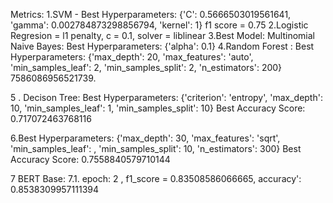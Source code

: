 Metrics:
1.SVM - 
  Best Hyperparameters:
    {'C': 0.5666503019561641, 'gamma': 0.002784873298856794, 'kernel': 1}
    f1 score = 0.75
2.Logistic Regresion = l1 penalty, c = 0.1, solver = liblinear
3.Best Model: Multinomial Naive Bayes: Best Hyperparameters: {'alpha': 0.1}
4.Random Forest : Best Hyperparameters: {'max_depth': 20, 'max_features': 'auto', 'min_samples_leaf':   2, 'min_samples_split': 2, 'n_estimators': 200}
  7586086956521739.
  
  5 . Decison Tree:
  Best Hyperparameters: {'criterion': 'entropy', 'max_depth': 10, 'min_samples_leaf': 1, 'min_samples_split': 10}
Best Accuracy Score: 0.717072463768116


6.Best Hyperparameters: {'max_depth': 30, 'max_features': 'sqrt', 'min_samples_leaf':   , 'min_samples_split': 10, 'n_estimators': 300}
  Best Accuracy Score: 0.7558840579710144
  
7 BERT Base:
    7.1. epoch: 2 , f1_score = 0.83508586066665, accuracy': 0.8538309957111394
    
    
